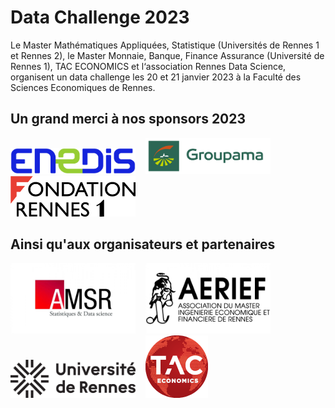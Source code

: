 # Data Challenge 2023

Le Master Mathématiques Appliquées, Statistique (Universités de Rennes 1 et Rennes 2), le Master Monnaie, Banque, Finance Assurance (Université de Rennes 1), TAC ECONOMICS et l‘association Rennes Data Science, organisent un data challenge les 20 et 21 janvier 2023 à la Faculté des Sciences Economiques de Rennes.


## Un grand merci à nos sponsors 2023

<a href="https://www.enedis.fr" target="_blank"><img src="documentation/img/logo_enedis.png" width="200"></a> &nbsp;&nbsp; <a href="https://www.groupama.fr/" target="_blank"><img src="documentation/img/Groupama_FB_RVB.jpg" width="200"></a> &nbsp;&nbsp; <a href="https://fondation.univ-rennes.fr/" target="_blank"><img src="documentation/img/logo-Fondation-Rennes1-couleur-nobaseline.png" width="200"></a>

## Ainsi qu'aux organisateurs et partenaires

<a href="https://eco.univ-rennes.fr/amsr" target="_blank"><img src="documentation/img/logo_amsr.jpg" width="200"></a> &nbsp;&nbsp; <a href="https://eco.univ-rennes.fr/aerief" target="_blank"><img src="documentation/img/logo_aerief.jpg" width="200"></a> &nbsp;&nbsp; <a href="https://www.univ-rennes.fr/" target="_blank"><img src="documentation/img/UNIRENNES_LOGOnoir_0.png" width="200"></a> &nbsp;&nbsp; <a href="https://taceconomics.com" target="_blank"><img src="documentation/img/taceconomics-100px-white.png" width="100"></a>
